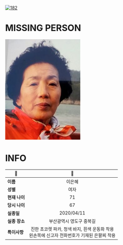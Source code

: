 [![182](https://img.shields.io/badge/%EC%8B%A4%EC%A2%85%EC%8B%A0%EA%B3%A0%EB%8A%94%20%EA%B5%AD%EB%B2%88%EC%97%86%EC%9D%B4-182-blue)](http://safe182.go.kr/index.do)

# MISSING PERSON

<img src="./missing_person.jpg">

# INFO

|🔑|💎|
|--|:--:|
|**이름**|이은혜|
|**성별**|여자|
|**현재 나이**|71|
|**당시 나이**|67|
|**실종일**|2020/04/11|
|**실종 장소**|부산광역시 영도구 중복길 |
|**특이사항**|진한 초코렛 파카, 청색 바지, 흰색 운동화 착용</br>왼손목에 신고자 전화번호가 기재된 은팔찌 착용|
